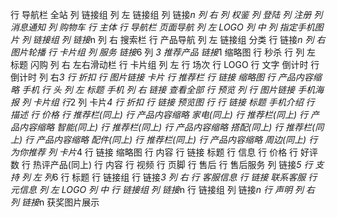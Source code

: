 行 导航栏 全站
    列 链接组
        列 左 链接组
            列 链接*n
        列 右
            列 权鉴
                列 登陆
                列 注册
            列 消息通知
    列 购物车
行 主体
    行 导航栏 页面导航
        列 左 LOGO
        列 中
            列 指定手机图片
            列 链接组
                列 链接*n
        列 右 搜索栏
    行 产品导航
        列 左 链接组 分类
                行 链接*n
        列 右 
            图片轮播
    行 卡片组
        列 服务
            链接*6
        列 *3 推荐产品
            链接*1 缩略图
    行 秒杀
        行 
            列 左
                标题 闪购
            列 右
                左右滑动栏
        行 卡片组
            列 左
                行 场次
                行 LOGO
                行 文字 倒计时
                行 倒计时
            列 右*3
                行 折扣
                行 图片链接 卡片
    行 推荐栏
        行 链接 缩略图
    行 产品内容缩略 手机
        行 头
            列 左 标题 手机
            列 右 链接 查看全部
        行 预览
            列 
                行 图片链接 手机海报
            列 卡片组
                行*2
                    列 卡片*4
                        行 折扣
                        行 链接 预览图
                        行 
                            行 链接 标题 手机介绍
                            行 描述
                            行 价格
    行 推荐栏(同上)
    行 产品内容缩略 家电(同上)
    行 推荐栏(同上)
    行 产品内容缩略 智能(同上) 
    行 推荐栏(同上)
    行 产品内容缩略 搭配(同上)
    行 推荐栏(同上)
    行 产品内容缩略 配件(同上)
    行 推荐栏(同上)
    行 产品内容缩略 周边(同上)
    行 为你推荐
        列 卡片*4
            行 链接 缩略图
            行 内容
                行 链接 标题
                行 信息
                    行 价格
                    行 好评数
    行 热评产品(同上)
    行 内容
    行 视频
行 页脚
    行 售后
        行 售后服务
            列 链接*5
        行 支持
            列 左
                列*6
                    行 标题
                    行 链接组
                        行 链接*3
            列 右
                行 客服信息
                行 链接 联系客服
    行 元信息
        列 左 LOGO
        列 中
            行 链接组
                列 链接*n
            行 链接组
                列 链接*n
            行 声明
        列 右
            列 链接*n 获奖图片展示